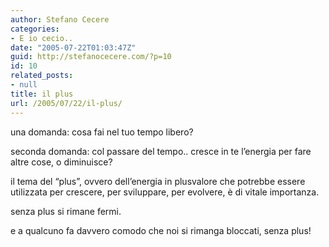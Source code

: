 ```yaml
---
author: Stefano Cecere
categories:
- E io cecio..
date: "2005-07-22T01:03:47Z"
guid: http://stefanocecere.com/?p=10
id: 10
related_posts:
- null
title: il plus
url: /2005/07/22/il-plus/
---
```


una domanda: cosa fai nel tuo tempo libero?

seconda domanda: col passare del tempo.. cresce in te l&#8217;energia per fare altre cose, o diminuisce?

il tema del &#8220;plus&#8221;, ovvero dell&#8217;energia in plusvalore che potrebbe essere utilizzata per crescere, per sviluppare, per evolvere, &#xe8; di vitale importanza.
  
senza plus si rimane fermi.

e a qualcuno fa davvero comodo che noi si rimanga bloccati, senza plus!